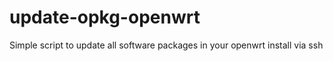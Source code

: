 # update-opkg-openwrt
Simple script to update all software packages in your openwrt install via ssh
